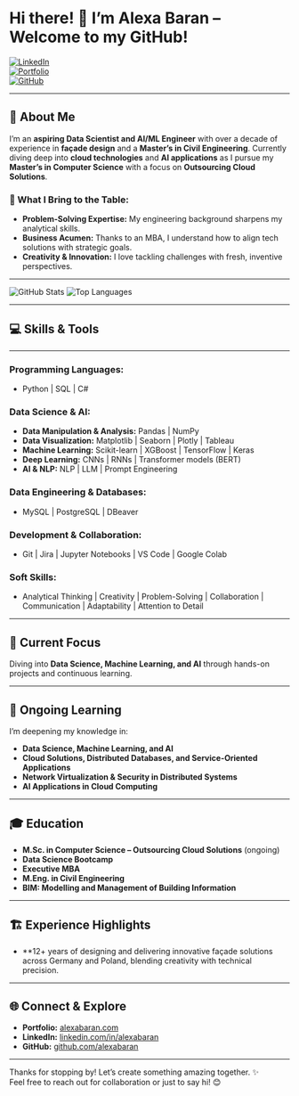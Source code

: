 # Hi there! 👋 I’m Alexa Baran – Welcome to my GitHub!

[![LinkedIn](https://img.shields.io/badge/LinkedIn-0077B5?logo=linkedin&logoColor=white)](https://www.linkedin.com/in/alexabaran)  
[![Portfolio](https://img.shields.io/badge/Portfolio-%23000000.svg?logo=firefox&logoColor=white)](https://alexabaran.com/)  
[![GitHub](https://img.shields.io/badge/GitHub-%2312100E.svg?logo=github&logoColor=white)](https://github.com/alexabaran)

---

## 🧠 About Me  
I’m an **aspiring Data Scientist and AI/ML Engineer** with over a decade of experience in **façade design** and a **Master’s in Civil Engineering**. Currently diving deep into **cloud technologies** and **AI applications** as I pursue my **Master’s in Computer Science** with a focus on **Outsourcing Cloud Solutions**.  

### 🌟 What I Bring to the Table:
- **Problem-Solving Expertise:** My engineering background sharpens my analytical skills.  
- **Business Acumen:** Thanks to an MBA, I understand how to align tech solutions with strategic goals.  
- **Creativity & Innovation:** I love tackling challenges with fresh, inventive perspectives.

---
![GitHub Stats](https://github-readme-stats.vercel.app/api?username=alexabaran&show_icons=true&count_private=true&theme=dark&include_all_commits=true)
![Top Languages](https://github-readme-stats.vercel.app/api/top-langs/?username=alexabaran&langs_count=5&layout=compact&theme=dark&include_all_commits=true&token=YOUR_PERSONAL_ACCESS_TOKEN)


---

## 💻 Skills & Tools

---

### Programming Languages:  
- Python | SQL | C#

### Data Science & AI:  
- **Data Manipulation & Analysis:** Pandas | NumPy  
- **Data Visualization:** Matplotlib | Seaborn | Plotly | Tableau  
- **Machine Learning:** Scikit-learn | XGBoost | TensorFlow | Keras  
- **Deep Learning:** CNNs | RNNs | Transformer models (BERT)  
- **AI & NLP:** NLP | LLM | Prompt Engineering  

### Data Engineering & Databases:  
- MySQL | PostgreSQL | DBeaver  

### Development & Collaboration:  
- Git | Jira | Jupyter Notebooks | VS Code | Google Colab    

### Soft Skills:  
- Analytical Thinking | Creativity | Problem-Solving | Collaboration | Communication | Adaptability | Attention to Detail  

---

## 🔭 Current Focus  
Diving into **Data Science, Machine Learning, and AI** through hands-on projects and continuous learning.  

---

## 🌱 Ongoing Learning  
I’m deepening my knowledge in:  
- **Data Science, Machine Learning, and AI**  
- **Cloud Solutions, Distributed Databases, and Service-Oriented Applications**  
- **Network Virtualization & Security in Distributed Systems**  
- **AI Applications in Cloud Computing** 

---

## 🎓 Education  
- **M.Sc. in Computer Science – Outsourcing Cloud Solutions** (ongoing)
- **Data Science Bootcamp**
- **Executive MBA**  
- **M.Eng. in Civil Engineering**
- **BIM: Modelling and Management of Building Information** 

---

## 🏗️ Experience Highlights  
- **12+ years of designing and delivering innovative façade solutions across Germany and Poland, blending creativity with technical precision. 

---

## 🌐 Connect & Explore  
- **Portfolio:** [alexabaran.com](https://alexabaran.com)  
- **LinkedIn:** [linkedin.com/in/alexabaran](https://www.linkedin.com/in/alexabaran)  
- **GitHub:** [github.com/alexabaran](https://github.com/alexabaran)  

---

Thanks for stopping by! Let’s create something amazing together. ✨  
Feel free to reach out for collaboration or just to say hi! 😊
